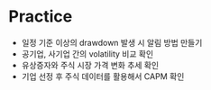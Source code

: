 # Practice
- 일정 기준 이상의 drawdown 발생 시 알림 방법 만들기
- 공기업, 사기업 간의 volatility 비교 확인
- 유상증자와 주식 시장 가격 변화 추세 확인
- 기업 선정 후 주식 데이터를 활용해서 CAPM 확인 
